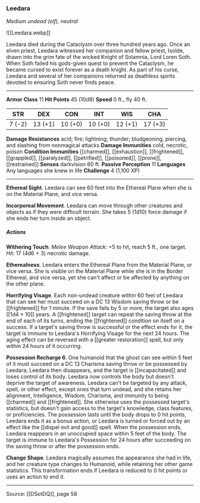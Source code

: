 ### Leedara
_Medium undead (elf), neutral_

![[Leedara.webp]]

Leedara died during the Cataclysm over three hundred years ago. Once an elven priest, Leedara witnessed her companion and fellow priest, Isolde, drawn into the grim fate of the wicked Knight of Solamnia, Lord Loren Soth. When Soth failed his gods-given quest to prevent the Cataclysm, he became cursed to exist forever as a death knight. As part of his curse, Leedara and several of her companions returned as deathless spirits devoted to ensuring Soth never finds peace.




---

**Armor Class** 11
**Hit Points** 45 (10d8)
**Speed** 0 ft., fly 40 ft.

| STR     | DEX     | CON     | INT     | WIS     | CHA     |
|---------|---------|---------|---------|---------|---------|
| 7 (-2) | 13 (+1) | 10 (+0) | 10 (+0) | 12 (+1) | 17 (+3) |

**Damage Resistances** acid; fire; lightning; thunder; bludgeoning, piercing, and slashing from nonmagical attacks
**Damage Immunities** cold, necrotic, poison
**Condition Immunities** [[charmed]], [[exhaustion]], [[frightened]], [[grappled]], [[paralyzed]], [[petrified]], [[poisoned]], [[prone]], [[restrained]]
**Senses** darkvision 60 ft.
**Passive Perception** 11
**Languages** Any languages she knew in life
**Challenge** 4 (1,100 XP)

---

**Ethereal Sight**. Leedara can see 60 feet into the Ethereal Plane when she is on the Material Plane, and vice versa.

**Incorporeal Movement**. Leedara can move through other creatures and objects as if they were difficult terrain. She takes 5 (1d10) force damage if she ends her turn inside an object.

##### Actions
**Withering Touch**. _Melee Weapon Attack:_ +5 to hit, reach 5 ft., one target. Hit: 17 (4d6 + 3) necrotic damage.

**Etherealness**. Leedara enters the Ethereal Plane from the Material Plane, or vice versa. She is visible on the Material Plane while she is in the Border Ethereal, and vice versa, yet she can't affect or be affected by anything on the other plane.

**Horrifying Visage**. Each non-undead creature within 60 feet of Leedara that can see her must succeed on a DC 13 Wisdom saving throw or be [[frightened]] for 1 minute. If the save fails by 5 or more, the target also ages [[1d4 × 10]] years. A [[frightened]] target can repeat the saving throw at the end of each of its turns, ending the [[frightened]] condition on itself on a success. If a target's saving throw is successful or the effect ends for it, the target is immune to Leedara's Horrifying Visage for the next 24 hours. The aging effect can be reversed with a [[greater restoration]] spell, but only within 24 hours of it occurring.

**Possession Recharge 6**. One humanoid that the ghost can see within 5 feet of it must succeed on a DC 13 Charisma saving throw or be possessed by Leedara; Leedara then disappears, and the target is [[incapacitated]] and loses control of its body. Leedara now controls the body but doesn't deprive the target of awareness. Leedara can't be targeted by any attack, spell, or other effect, except ones that turn undead, and she retains her alignment, Intelligence, Wisdom, Charisma, and immunity to being [[charmed]] and [[frightened]]. She otherwise uses the possessed target's statistics, but doesn't gain access to the target's knowledge, class features, or proficiencies. The possession lasts until the body drops to 0 hit points, Leedara ends it as a bonus action, or Leedara is turned or forced out by an effect like the [[dispel evil and good]] spell. When the possession ends, Leedara reappears in an unoccupied space within 5 feet of the body. The target is immune to Leedara's Possession for 24 hours after succeeding on the saving throw or after the possession ends.

**Change Shape**. Leedara magically assumes the appearance she had in life, and her creature type changes to Humanoid, while retaining her other game statistics. This transformation ends if Leedara is reduced to 0 hit points or uses an action to end it.


---

Source: [[DSotDQ]], page 58